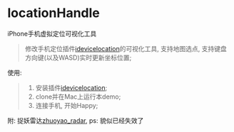 # locationHandle
iPhone手机虚拟定位可视化工具
>修改手机定位插件[idevicelocation](https://github.com/JonGabilondoAngulo/idevicelocation)的可视化工具, 支持地图选点, 支持键盘方向键(以及WASD)实时更新坐标位置;

使用:
>1. 安装插件[idevicelocation](https://github.com/JonGabilondoAngulo/idevicelocation);
>2. clone并在Mac上运行本demo;
>3. 连接手机, 开始Happy;

附: 捉妖雷达[zhuoyao_radar](https://github.com/liuzirui1122/zhuoyao_radar/), ps: 貌似已经失效了
